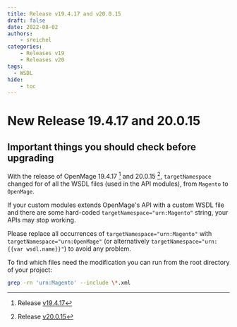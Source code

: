 ```yaml
---
title: Release v19.4.17 and v20.0.15
draft: false
date: 2022-08-02
authors:
    - sreichel
categories:
    - Releases v19
    - Releases v20
tags:
  - WSDL
hide:
    - toc
---
```


# New Release 19.4.17 and 20.0.15

## Important things you should check before upgrading

With the release of OpenMage 19.4.17 [^1] and 20.0.15 [^2], `targetNamespace` changed for of all the WSDL files (used in the API modules), from `Magento` to `OpenMage`.

<!-- more -->

If your custom modules extends OpenMage's API with a custom WSDL file and there are some hard-coded `targetNamespace="urn:Magento"` string, your APIs may stop working.

Please replace all occurrences of `targetNamespace="urn:Magento"` with `targetNamespace="urn:OpenMage"` (or alternatively `targetNamespace="urn:{{var wsdl.name}}"`) to avoid any problem.

To find which files need the modification you can run from the root directory of your project:

``` bash
grep -rn 'urn:Magento' --include \*.xml
```

[^1]: Release [v19.4.17](https://github.com/OpenMage/magento-lts/releases/tag/v19.4.17)
[^2]: Release [v20.0.15](https://github.com/OpenMage/magento-lts/releases/tag/v20.0.15)
